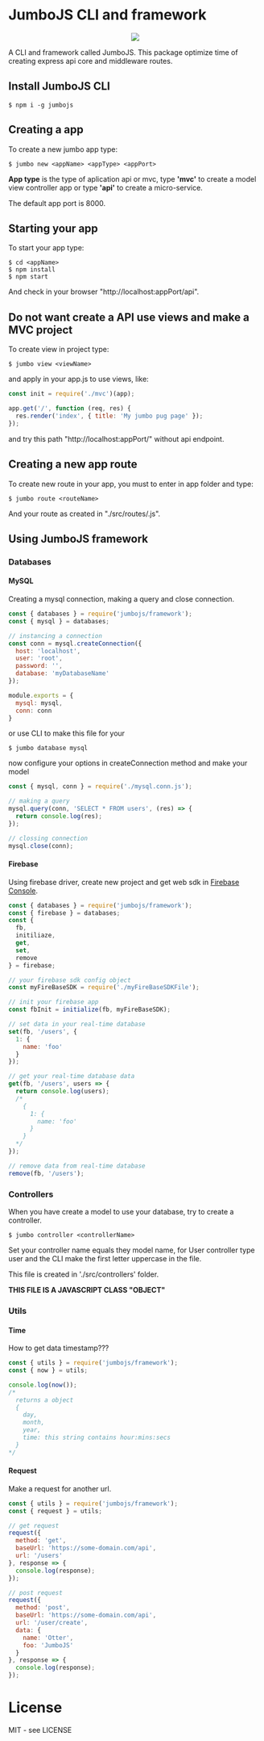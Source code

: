 # JumboJS CLI and framework

<div style="width: 100%; text-align: center;">
  <img src="https://images.emojiterra.com/google/android-10/128px/1f9a6.png" />
</div>

A CLI and framework called JumboJS.
This package optimize time of creating express api core and middleware routes.

## Install JumboJS CLI

```shell
$ npm i -g jumbojs
```

## Creating a app

To create a new jumbo app type:

```shell
$ jumbo new <appName> <appType> <appPort>
```

**App type** is the type of aplication api or mvc, type **'mvc'** to create a model view controller app or type **'api'** to create a micro-service.

The default app port is 8000.

## Starting your app

To start your app type:

```shell
$ cd <appName>
$ npm install
$ npm start
```
And check in your browser "http://localhost:appPort/api".

## Do not want create a API use views and make a MVC project

To create view in project type:

```shell
$ jumbo view <viewName>
```

and apply in your app.js to use views, like:

```js
const init = require('./mvc')(app);

app.get('/', function (req, res) {
  res.render('index', { title: 'My jumbo pug page' });
});
```

and try this path "http://localhost:appPort/" without api endpoint.

## Creating a new app route

To create new route in your app, you must to enter in app folder and type:

```shell
$ jumbo route <routeName>
```

And your route as created in "./src/routes/<routeName>.js".

## Using JumboJS framework

### Databases

#### MySQL

Creating a mysql connection, making a query and close connection.

```js
const { databases } = require('jumbojs/framework');
const { mysql } = databases;

// instancing a connection
const conn = mysql.createConnection({
  host: 'localhost',
  user: 'root',
  password: '',
  database: 'myDatabaseName'
});

module.exports = {
  mysql: mysql,
  conn: conn
}
```

or use CLI to make this file for your

```shell
$ jumbo database mysql
```

now configure your options in createConnection method and make your model

```javascript
const { mysql, conn } = require('./mysql.conn.js');

// making a query
mysql.query(conn, 'SELECT * FROM users', (res) => {
  return console.log(res);
});

// clossing connection
mysql.close(conn);
```

#### Firebase

Using firebase driver, create new project and get web sdk in [Firebase Console](https://console.firebase.google.com/u/0/?hl=pt-br).

```javascript
const { databases } = require('jumbojs/framework');
const { firebase } = databases;
const {
  fb,
  initiliaze,
  get,
  set,
  remove
} = firebase;

// your firebase sdk config object
const myFireBaseSDK = require('./myFireBaseSDKFile');

// init your firebase app
const fbInit = initialize(fb, myFireBaseSDK);

// set data in your real-time database
set(fb, '/users', {
  1: {
    name: 'foo'
  }
});

// get your real-time database data
get(fb, '/users', users => {
  return console.log(users);
  /*
    {
      1: {
        name: 'foo'
      }
    }
  */
});

// remove data from real-time database
remove(fb, '/users');
```

### Controllers

When you have create a model to use your database, try to create a controller.

```shell
$ jumbo controller <controllerName>
```

Set your controller name equals they model name, for User controller type user and the CLI make the first letter uppercase in the file.

This file is created in './src/controllers' folder.

**THIS FILE IS A JAVASCRIPT CLASS "OBJECT"**

### Utils

#### Time

How to get data timestamp???

```javascript
const { utils } = require('jumbojs/framework');
const { now } = utils;

console.log(now());
/*
  returns a object
  {
    day,
    month,
    year,
    time: this string contains hour:mins:secs
  }
*/
```

#### Request

Make a request for another url.

```javascript
const { utils } = require('jumbojs/framework');
const { request } = utils;

// get request
request({
  method: 'get',
  baseUrl: 'https://some-domain.com/api',
  url: '/users'
}, response => {
  console.log(response);
});

// post request
request({
  method: 'post',
  baseUrl: 'https://some-domain.com/api',
  url: '/user/create',
  data: {
    name: 'Otter',
    foo: 'JumboJS'
  }
}, response => {
  console.log(response);
});
```

# License

MIT - see LICENSE


